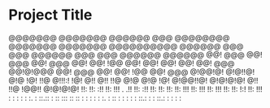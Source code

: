 # Project Title
@@@@@@@  @@@@@@@   @@@@@@      @@@ @@@@@@@@  @@@@@@@ @@@@@@@      @@@@@@@@@@   @@@@@@  @@@  @@@  @@@@@@  @@@      @@@  @@@@@@  @@@@@@ 
@@!  @@@ @@!  @@@ @@!  @@@     @@! @@!      !@@        @@!        @@! @@! @@! @@!  @@@ @@!@!@@@ @@!  @@@ @@!      @@! !@@     @@!  @@@
@!@@!@!  @!@!!@!  @!@  !@!     !!@ @!!!:!   !@!        @!!        @!! !!@ @!@ @!@  !@! @!@@!!@! @!@!@!@! @!!      !!@  !@@!!  @!@!@!@!
!!:      !!: :!!  !!:  !!! .  .!!  !!:      :!!        !!:        !!:     !!: !!:  !!! !!:  !!! !!:  !!! !!:      !!:     !:! !!:  !!!
 :        :   : :  : :. :  ::.::   : :: :::  :: :: :    :          :      :    : :. :  ::    :   :   : : : ::.: : :   ::.: :   :   : :
